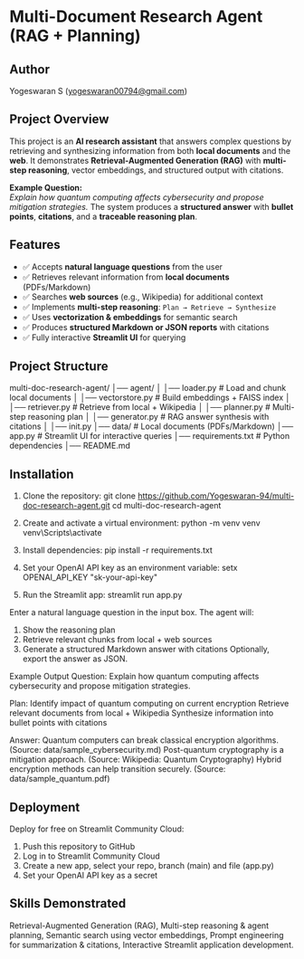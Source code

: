 # Multi-Document Research Agent (RAG + Planning)

## Author
Yogeswaran S
(yogeswaran00794@gmail.com)

## Project Overview
This project is an **AI research assistant** that answers complex questions by retrieving and synthesizing information from both **local documents** and the **web**. It demonstrates **Retrieval-Augmented Generation (RAG)** with **multi-step reasoning**, vector embeddings, and structured output with citations.

**Example Question:**  
*Explain how quantum computing affects cybersecurity and propose mitigation strategies.*
The system produces a **structured answer** with **bullet points**, **citations**, and a **traceable reasoning plan**.

## Features
- ✅ Accepts **natural language questions** from the user  
- ✅ Retrieves relevant information from **local documents** (PDFs/Markdown)  
- ✅ Searches **web sources** (e.g., Wikipedia) for additional context  
- ✅ Implements **multi-step reasoning**: `Plan → Retrieve → Synthesize`  
- ✅ Uses **vectorization & embeddings** for semantic search  
- ✅ Produces **structured Markdown or JSON reports** with citations  
- ✅ Fully interactive **Streamlit UI** for querying  


## Project Structure

multi-doc-research-agent/
│── agent/
│ │── loader.py # Load and chunk local documents
│ │── vectorstore.py # Build embeddings + FAISS index
│ │── retriever.py # Retrieve from local + Wikipedia
│ │── planner.py # Multi-step reasoning plan
│ │── generator.py # RAG answer synthesis with citations
│ │── init.py
│── data/ # Local documents (PDFs/Markdown)
│── app.py # Streamlit UI for interactive queries
│── requirements.txt # Python dependencies
│── README.md


## Installation
1. Clone the repository:
git clone https://github.com/Yogeswaran-94/multi-doc-research-agent.git
cd multi-doc-research-agent

2. Create and activate a virtual environment:
python -m venv venv
venv\Scripts\activate     

3. Install dependencies:
pip install -r requirements.txt

4. Set your OpenAI API key as an environment variable:
setx OPENAI_API_KEY "sk-your-api-key"     

5. Run the Streamlit app:
streamlit run app.py

Enter a natural language question in the input box.
The agent will:
1. Show the reasoning plan
2. Retrieve relevant chunks from local + web sources
3. Generate a structured Markdown answer with citations
Optionally, export the answer as JSON.

Example Output
Question:
Explain how quantum computing affects cybersecurity and propose mitigation strategies.

Plan:
Identify impact of quantum computing on current encryption
Retrieve relevant documents from local + Wikipedia
Synthesize information into bullet points with citations

Answer:
Quantum computers can break classical encryption algorithms. (Source: data/sample_cybersecurity.md)
Post-quantum cryptography is a mitigation approach. (Source: Wikipedia: Quantum Cryptography)
Hybrid encryption methods can help transition securely. (Source: data/sample_quantum.pdf)

## Deployment
Deploy for free on Streamlit Community Cloud:
1. Push this repository to GitHub
2. Log in to Streamlit Community Cloud
3. Create a new app, select your repo, branch (main) and file (app.py)
4. Set your OpenAI API key as a secret

## Skills Demonstrated
Retrieval-Augmented Generation (RAG),
Multi-step reasoning & agent planning,
Semantic search using vector embeddings,
Prompt engineering for summarization & citations,
Interactive Streamlit application development.
